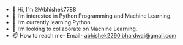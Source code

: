 - 👋 Hi, I’m @Abhishek7788
- 👀 I’m interested in Python Programming and Machine Learning.
- 🌱 I’m currently learning Python 
- 💞️ I’m looking to collaborate on Machine Learning.
- 📫 How to reach me- Email- abhishek2290.bhardwaj@gmail.com

<!---
Abhishek7788/Abhishek7788 is a ✨ special ✨ repository because its `README.md` (this file) appears on your GitHub profile.
You can click the Preview link to take a look at your changes.
--->

